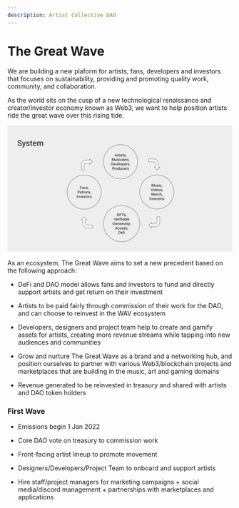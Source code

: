 ```yaml
---
description: Artist Collective DAO
---
```


# The Great Wave

We are building a new plaform for artists, fans, developers and investors that focuses on sustainability, providing and promoting quality work, community, and collaboration.

As the world sits on the cusp of a new technological renaissance and creator/investor economy known as Web3, we want to help position artists ride the great wave over this rising tide.

![The Great Wave Flow Cycle](https://raw.githubusercontent.com/acryptos/docs-thegreatwave/main/img/TGW-flowcycle.svg)

As an ecosystem, The Great Wave aims to set a new precedent based on the following approach:

* DeFi and DAO model allows fans and investors to fund and directly support artists and get return on their investment

* Artists to be paid fairly through commission of their work for the DAO, and can choose to reinvest in the WAV ecosystem 

* Developers, designers and project team help to create and gamify assets for artists, creating more revenue streams while tapping into new audiences and communities

* Grow and nurture The Great Wave as a brand and a networking hub, and position ourselves to partner with various Web3/blockchain projects and marketplaces that are building in the music, art and gaming domains

* Revenue generated to be reinvested in treasury and shared with artists and DAO token holders 

### First Wave

* Emissions begin 1 Jan 2022

* Core DAO vote on treasury to commission work

* Front-facing artist lineup to promote movement

* Designers/Developers/Project Team to onboard and support artists 

* Hire staff/project managers for marketing campaigns + social media/discord management + partnerships with marketplaces and applications


